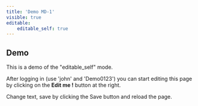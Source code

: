 ```yaml
---
title: 'Demo MD-1'
visible: true
editable:
    editable_self: true
---
```


## Demo 

This is a demo of the "editable_self" mode.

After logging in (use 'john' and 'Demo0123') you can start editing this page by clicking on the <b>Edit me !</b> button at the right.

Change text, save by clicking the Save button and reload the page.
